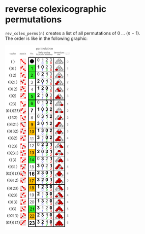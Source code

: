 # reverse colexicographic permutations

`rev_colex_perms(n)` creates a list of all permutations of 0 ... (_n_ &minus; 1).<br>
The order is like in the following graphic:

<a href="https://commons.wikimedia.org/wiki/File:Symmetric_group_4;_permutation_list_(0-based).svg">
    <img src="../../../_img/perms_4.svg" height="600px">
</a>

